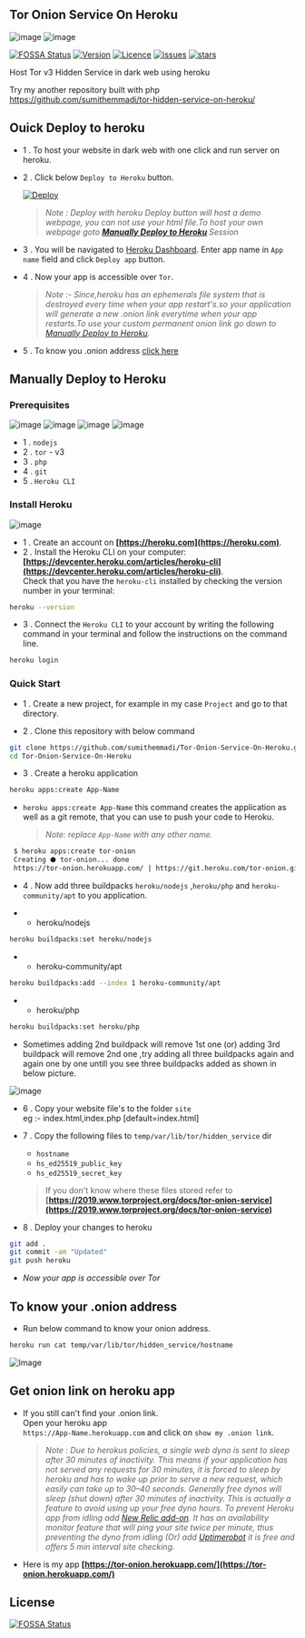 ## Tor Onion Service On Heroku
![image](https://img.shields.io/badge/Heroku-430098?style=for-the-badge&logo=heroku&logoColor=white) ![image](https://img.shields.io/badge/Tor-7D4698?style=for-the-badge&logo=Tor-Browser&logoColor=white)

[![FOSSA Status](https://app.fossa.com/api/projects/git%2Bgithub.com%2Fsumithemmadi%2FTor-Onion-Service-On-Heroku.svg?type=shield)](https://app.fossa.com/projects/git%2Bgithub.com%2Fsumithemmadi%2FTor-Onion-Service-On-Heroku?ref=badge_shield)
[![Version](https://img.shields.io/badge/Version-1.0.3-blue)](https://github.com/sumithemmadi/Tor-Onion-Service-On-Heroku)
[![Licence](https://img.shields.io/github/license/sumithemmadi/Tor-Onion-Service-On-Heroku)](https://github.com/sumithemmadi/Tor-Onion-Service-On-Heroku)
[![issues](https://img.shields.io/github/issues/sumithemmadi/Tor-Onion-Service-On-Heroku)](https://github.com/sumithemmadi/Tor-Onion-Service-On-Heroku)
[![stars](https://img.shields.io/github/stars/sumithemmadi/Tor-Onion-Service-On-Heroku)](https://github.com/sumithemmadi/Tor-Onion-Service-On-Heroku)

Host Tor v3 Hidden Service in dark web using heroku

Try my another repository built with php   https://github.com/sumithemmadi/tor-hidden-service-on-heroku/


## Ouick Deploy to heroku
- 1 . To  host your website in dark web  with one click and run server on heroku.
- 2 . Click below `Deploy to Heroku` button.

   [![Deploy](https://www.herokucdn.com/deploy/button.svg)](https://heroku.com/deploy?template=https://github.com/sumithemmadi/Tor-Onion-Service-On-Heroku)
    >  _Note : Deploy with  heroku Deploy  button will host a demo webpage, you  can not use your html file.To host your own webpage goto  <b>[Manually Deploy to Heroku](https://github.com/sumithemmadi/Tor-Onion-Service-On-Heroku/blob/main/README.md#manually-deploy-to-heroku)
</b> Session_
- 3 . You will be navigated to [Heroku Dashboard](https://dashboard.heroku.com). Enter app name in `App name` field and click `Deploy app` button.
- 4 . Now your app is accessible over `Tor`.
    > _Note :- Since,heroku has an ephemerals file system that is destroyed every time when your app restart's.so your application will generate a new .onion link everytime when your app restarts.To use your custom permanent onion link  go down to [Manually Deploy to Heroku](https://github.com/sumithemmadi/Tor-Onion-Service-On-Heroku/blob/main/README.md#manually-deploy-to-heroku)._
- 5 . To  know you .onion address [click here](https://github.com/sumithemmadi/Tor-Onion-Service-On-Heroku#get-onion-link-on-heroku-app)

## Manually Deploy to Heroku

### Prerequisites

![image](https://img.shields.io/badge/Node.js-339933?style=for-the-badge&logo=nodedotjs&logoColor=white) ![image](https://img.shields.io/badge/PHP-777BB4?style=for-the-badge&logo=php&logoColor=white) ![image](https://img.shields.io/badge/git-000000?style=for-the-badge&logo=git&logoColor=white) ![image](https://img.shields.io/badge/Tor-7D4698?style=for-the-badge&logo=Tor-Browser&logoColor=white) 
- 1 . `nodejs`
- 2 . `tor` - v3
- 3 . `php`
- 4 . `git`
- 5 . `Heroku CLI`

### Install Heroku
![image](https://img.shields.io/badge/Heroku-430098?style=for-the-badge&logo=heroku&logoColor=white)

- 1 . Create an account on  **[https://heroku.com](https://heroku.com)**.
- 2 . Install the Heroku CLI on your computer: <br/>**[https://devcenter.heroku.com/articles/heroku-cli](https://devcenter.heroku.com/articles/heroku-cli)**. 
<br/>Check that you have the `heroku-cli` installed by checking the version number in your terminal:
```bash
heroku --version
```
- 3 . Connect the `Heroku CLI` to your account by writing the following command in your terminal and follow the instructions on the command line.
```bash
heroku login
```


### Quick Start

- 1 . Create a new project, for example in my case  `Project` and go to that directory.

- 2 . Clone this repository with below command
```bash
git clone https://github.com/sumithemmadi/Tor-Onion-Service-On-Heroku.git
cd Tor-Onion-Service-On-Heroku
```
- 3 . Create a heroku application
```bash
heroku apps:create App-Name
```
-  `heroku apps:create App-Name` this command creates the application as well as a git remote, that you can use to push your code to Heroku.

    > _Note: replace `App-Name` with  any other name._
```bash
 $ heroku apps:create tor-onion
 Creating ⬢ tor-onion... done
 https://tor-onion.herokuapp.com/ | https://git.heroku.com/tor-onion.git
```
- 4 . Now add three buildpacks `heroku/nodejs` ,`heroku/php` and `heroku-community/apt` to you application.


- - heroku/nodejs

```bash
heroku buildpacks:set heroku/nodejs
```

- - heroku-community/apt

```bash
heroku buildpacks:add --index 1 heroku-community/apt
```

- - heroku/php

```bash
heroku buildpacks:set heroku/php
```

- Sometimes adding 2nd buildpack will remove 1st one (or) adding 3rd buildpack will remove 2nd one ,try adding all three buildpacks again and again one by one untill you see three buildpacks added as shown in below picture.

![image](https://raw.githubusercontent.com/sumithemmadi/Tor-Onion-Service-On-Heroku/gh-pages/images/builtpack.jpg)
- 6 . Copy your website file's to the folder `site` <br>
      eg :- index.html,index.php [default=index.html]

- 7 . Copy the following files to `temp/var/lib/tor/hidden_service` dir<br> 

   - `hostname`
   - `hs_ed25519_public_key`
   - `hs_ed25519_secret_key`


    > If you don't know where these files stored refer to **[https://2019.www.torproject.org/docs/tor-onion-service](https://2019.www.torproject.org/docs/tor-onion-service)**
  

- 8 . Deploy your changes to heroku
```bash
git add .
git commit -am "Updated"
git push heroku
```

- _Now your app is accessible over Tor_
## To know your .onion address
- Run below command to know your onion address.

```bash
heroku run cat temp/var/lib/tor/hidden_service/hostname
```
![Image](https://raw.githubusercontent.com/sumithemmadi/Tor-Onion-Service-On-Heroku/gh-pages/images/hostname.jpg)
## Get onion link on heroku app
-  If you still can't find your .onion link. <br> Open your heroku app <br>`https://App-Name.herokuapp.com` and click on `show my .onion link`.
   > _Note : Due to herokus policies, a single web dyno is sent to sleep after 30 minutes of inactivity. This means if your application has not served any requests for 30 minutes, it is forced to sleep by heroku and has to wake up prior to serve a new request, which easily can take up to 30–40 seconds. Generally free dynos will sleep (shut down) after 30 minutes of inactivity. This is actually a feature to avoid using up your free dyno hours. To prevent Heroku app from idling add [New Relic add-on](https://elements.heroku.com/addons/newrelic). It has an availability monitor feature that will ping your site twice per minute, thus preventing the dyno from idling (Or) add  [Uptimerobot](https://uptimerobot.com/) it is free and offers 5 min interval site checking._

-  Here is my app 
    **[https://tor-onion.herokuapp.com/](https://tor-onion.herokuapp.com/)**


## License
[![FOSSA Status](https://app.fossa.com/api/projects/git%2Bgithub.com%2Fsumithemmadi%2FTor-Onion-Service-On-Heroku.svg?type=large)](https://app.fossa.com/projects/git%2Bgithub.com%2Fsumithemmadi%2FTor-Onion-Service-On-Heroku?ref=badge_large)
